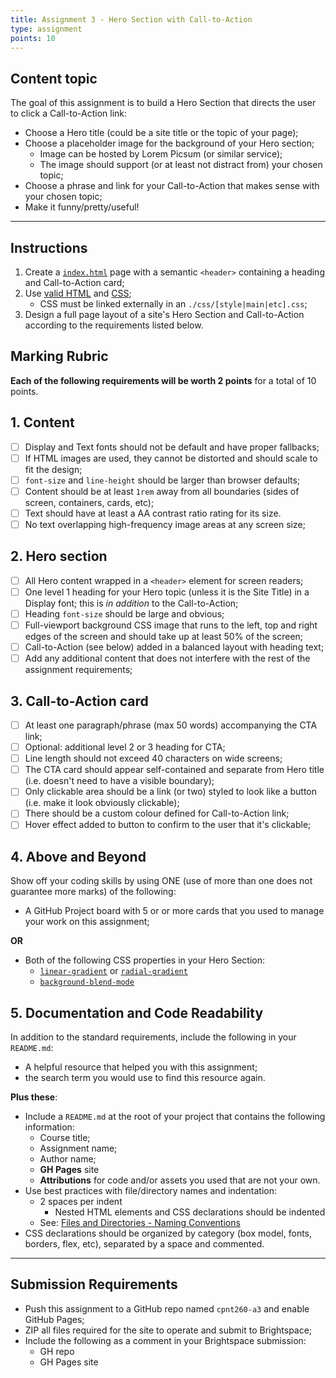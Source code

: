 ```yaml
---
title: Assignment 3 - Hero Section with Call-to-Action
type: assignment
points: 10
---
```


## Content topic
The goal of this assignment is to build a Hero Section that directs the user to click a Call-to-Action link:
- Choose a Hero title (could be a site title or the topic of your page);
- Choose a placeholder image for the background of your Hero section;
    - Image can be hosted by Lorem Picsum (or similar service);
    - The image should support (or at least not distract from) your chosen topic;
- Choose a phrase and link for your Call-to-Action that makes sense with your chosen topic;
- Make it funny/pretty/useful!

---

## Instructions
1. Create a [`index.html`](https://gist.github.com/acidtone/6871979b4f4b04375edb6312dcdba5b7) page with a semantic `<header>` containing a heading and Call-to-Action card;
2. Use [valid HTML](https://validator.w3.org/) and [CSS](https://jigsaw.w3.org/css-validator/);
    - CSS must be linked externally in an `./css/[style|main|etc].css`;
3. Design a full page layout of a site's Hero Section and Call-to-Action according to the requirements listed below.

## Marking Rubric
**Each of the following requirements will be worth 2 points** for a total of 10 points.

## 1. Content
- [ ] Display and Text fonts should not be default and have proper fallbacks;
- [ ] If HTML images are used, they cannot be distorted and should scale to fit the design;
- [ ] `font-size` and `line-height` should be larger than browser defaults;
- [ ] Content should be at least `1rem` away from all boundaries (sides of screen, containers, cards, etc);
- [ ] Text should have at least a AA contrast ratio rating for its size.
- [ ] No text overlapping high-frequency image areas at any screen size;

## 2. Hero section
- [ ] All Hero content wrapped in a `<header>` element for screen readers;
- [ ] One level 1 heading for your Hero topic (unless it is the Site Title) in a Display font; this is _in addition_ to the Call-to-Action;
- [ ] Heading `font-size` should be large and obvious;
- [ ] Full-viewport background CSS image that runs to the left, top and right edges of the screen and should take up at least 50% of the screen;
- [ ] Call-to-Action (see below) added in a balanced layout with heading text;
- [ ] Add any additional content that does not interfere with the rest of the assignment requirements;

## 3. Call-to-Action card
- [ ] At least one paragraph/phrase (max 50 words) accompanying the CTA link;
- [ ] Optional: additional level 2 or 3 heading for CTA;
- [ ] Line length should not exceed 40 characters on wide screens;
- [ ] The CTA card should appear self-contained and separate from Hero title (i.e. doesn't need to have a visible boundary);
- [ ] Only clickable area should be a link (or two) styled to look like a button (i.e. make it look obviously clickable);
- [ ] There should be a custom colour defined for Call-to-Action link;
- [ ] Hover effect added to button to confirm to the user that it's clickable;

## 4. Above and Beyond
Show off your coding skills by using ONE (use of more than one does not guarantee more marks) of the following:

- A GitHub Project board with 5 or or more cards that you used to manage your work on this assignment;

**OR**

- Both of the following CSS properties in your Hero Section:
    - [`linear-gradient`](https://developer.mozilla.org/en-US/docs/Web/CSS/gradient/linear-gradient) or [`radial-gradient`](https://developer.mozilla.org/en-US/docs/Web/CSS/gradient/radial-gradient)
    - [`background-blend-mode`](https://developer.mozilla.org/en-US/docs/Web/CSS/background-blend-mode)

## 5. Documentation and Code Readability
In addition to the standard requirements, include the following in your `README.md`:
- A helpful resource that helped you with this assignment;
- the search term you would use to find this resource again.

**Plus these**:
- Include a `README.md` at the root of your project that contains the following information:
  - Course title;
  - Assignment name;
  - Author name;
  - **GH Pages** site
  - **Attributions** for code and/or assets you used that are not your own.
- Use best practices with file/directory names and indentation:
  - 2 spaces per indent
    - Nested HTML elements and CSS declarations should be indented
  - See: [Files and Directories - Naming Conventions](https://gist.github.com/acidtone/d77059ec1851eff266339a3df70f6984)
- CSS declarations should be organized by category (box model, fonts, borders, flex, etc), separated by a space and commented.

---

## Submission Requirements
- Push this assignment to a GitHub repo named `cpnt260-a3` and enable GitHub Pages;
- ZIP all files required for the site to operate and submit to Brightspace;
- Include the following as a comment in your Brightspace submission:
  - GH repo
  - GH Pages site


